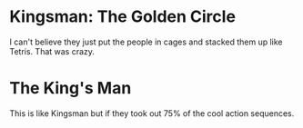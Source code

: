 # Kingsman: The Golden Circle

I can't believe they just put the people in cages and stacked them up like Tetris. That was crazy.

# The King's Man

This is like Kingsman but if they took out 75% of the cool action sequences.